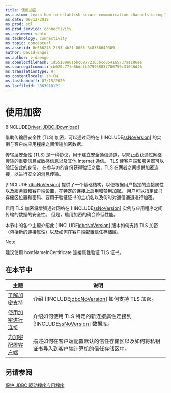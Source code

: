 ```yaml
---
title: 使用加密
ms.custom: Learn how to establish secure communication channels using TLS encryption with your SQL database connections.
ms.date: 09/12/2019
ms.prod: sql
ms.prod_service: connectivity
ms.reviewer: vanto
ms.technology: connectivity
ms.topic: conceptual
ms.assetid: 8e566243-2f93-4b21-8065-3c8336649309
author: David-Engel
ms.author: v-daenge
ms.openlocfilehash: 1d55189e01bbc68772163bcd054165737ae186ee
ms.sourcegitcommit: cb620c77fe6bdefb975968837706750c31048d46
ms.translationtype: HT
ms.contentlocale: zh-CN
ms.lasthandoff: 07/15/2020
ms.locfileid: "86391812"
---
```

# <a name="using-encryption"></a>使用加密

[!INCLUDE[Driver_JDBC_Download](../../includes/driver_jdbc_download.md)]

借助传输层安全性 (TLS) 加密，可以通过网络在 [!INCLUDE[ssNoVersion](../../includes/ssnoversion-md.md)] 的实例与客户端应用程序之间传输加密数据。  
  
传输层安全性 (TLS) 是一种协议，用于建立安全通信通道，以防止截获通过网络传输的重要信息或敏感信息以及其他 Internet 通信。 TLS 使客户端和服务器可以验证彼此的身份。 在参与方的身份获得验证之后，TLS 在两者之间提供加密连接，以进行安全的消息传输。  
  
[!INCLUDE[jdbcNoVersion](../../includes/jdbcnoversion_md.md)] 提供了一个基础结构，以便根据用户指定的连接属性以及服务器和客户端设置，在特定的连接上启用和禁用加密。 用户可以指定证书存储区位置和密码、要用于验证证书的主机名以及何时对通信通道进行加密。  
  
启用 TLS 加密将增强通过网络在 [!INCLUDE[ssNoVersion](../../includes/ssnoversion-md.md)] 实例与应用程序之间传输的数据的安全性。 但是，启用加密的确会降低性能。  
  
本节中的各个主题介绍此 [!INCLUDE[jdbcNoVersion](../../includes/jdbcnoversion_md.md)] 版本如何支持 TLS 加密（包括新的连接属性）以及如何在客户端配置信任存储区。  
  
> [!NOTE]  
> 建议使用 hostNameInCertificate  连接属性验证 TLS 证书。  

## <a name="in-this-section"></a>在本节中  

| 主题                                                                                                        | 说明                                                                                                                                           |
| ------------------------------------------------------------------------------------------------------------ | ----------------------------------------------------------------------------------------------------------------------------------------------------- |
| [了解加密支持](../../connect/jdbc/understanding-ssl-support.md)                                 | 介绍 [!INCLUDE[jdbcNoVersion](../../includes/jdbcnoversion_md.md)] 如何支持 TLS 加密。                                              |
| [使用加密进行连接](../../connect/jdbc/connecting-with-ssl-encryption.md)                       | 介绍如何使用 TLS 特定的新连接属性连接到 [!INCLUDE[ssNoVersion](../../includes/ssnoversion-md.md)] 数据库。 |
| [为加密配置客户端](../../connect/jdbc/configuring-the-client-for-ssl-encryption.md) | 描述如何在客户端配置默认的信任存储区以及如何将私钥证书导入到客户端计算机的信任存储区中。   |
  
## <a name="see-also"></a>另请参阅

[保护 JDBC 驱动程序应用程序](../../connect/jdbc/securing-jdbc-driver-applications.md)  
